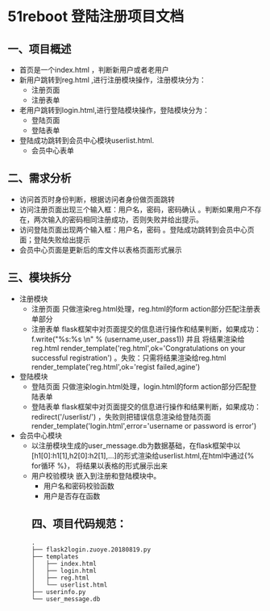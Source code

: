 # 51reboot 登陆注册项目文档
## 一、项目概述
- 首页是一个index.html ，判断新用户或者老用户
- 新用户跳转到reg.html ,进行注册模块操作，注册模块分为：
  - 注册页面
  - 注册表单
- 老用户跳转到login.html,进行登陆模块操作，登陆模块分为：
  - 登陆页面
  - 登陆表单
- 登陆成功跳转到会员中心模块userlist.html.
  - 会员中心表单
## 二、需求分析
- 访问首页时身份判断，根据访问者身份做页面跳转
- 访问注册页面出现三个输入框：用户名，密码，密码确认 。判断如果用户不存在，两次输入的密码相同注册成功，否则失败并给出提示。
- 访问登陆页面出现两个输入框：用户名，密码 。登陆成功跳转到会员中心页面；登陆失败给出提示
- 会员中心页面是更新后的库文件以表格页面形式展示
## 三、模块拆分
- 注册模块
    - 注册页面 只做渲染reg.html处理，reg.html的form action部分匹配注册表单部分
    - 注册表单 flask框架中对页面提交的信息进行操作和结果判断，如果成功：f.write("%s:%s \n" % (username,user_pass1)) 并且 将结果渲染给reg.html render_template('reg.html',ok='Congratulations on your successful registration') 。失败：只需将结果渲染给reg.html render_template('reg.html',ok='regist failed,agine')
- 登陆模块
    - 登陆页面 只做渲染login.html处理，login.html的form action部分匹配登陆表单
    - 登陆表单 flask框架中对页面提交的信息进行操作和结果判断，如果成功： redirect('/userlist/') ，失败则把错误信息渲染给登陆页面render_template('login.html',error='username or password is error')
- 会员中心模块
    - 以注册模块生成的user_message.db为数据基础，在flask框架中以[h1[0]:h1[1],h2[0]:h2[1],...]的形式渲染给userlist.html,在html中通过{% for循环 %}，<table> 将结果以表格的形式展示出来
- 用户校验模块  嵌入到注册和登陆模块中。
    - 用户名和密码校验函数
    - 用户是否存在函数
## 四、项目代码规范：
    .
    ├── flask2login.zuoye.20180819.py
    ├── templates
    │   ├── index.html
    │   ├── login.html
    │   ├── reg.html
    │   └── userlist.html
    ├── userinfo.py
    └── user_message.db